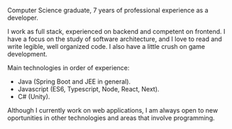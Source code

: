 Computer Science graduate, 7 years of professional experience as a developer.

I work as full stack, experienced on backend and competent on frontend. I have a focus on the study of software architecture, and I love to read and write legible, well organized code. I also have a little crush on game development.

Main technologies in order of experience:
- Java (Spring Boot and JEE in general).
- Javascript (ES6, Typescript, Node, React, Next).
- C# (Unity).

Although I currently work on web applications, I am always open to new oportunities in other technologies and areas that involve programming.
